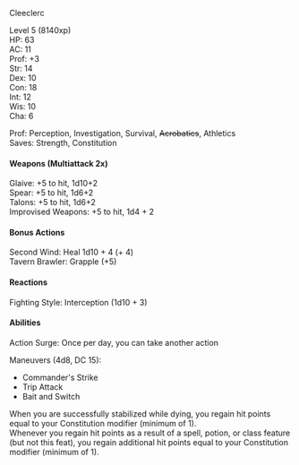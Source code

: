 Cleeclerc

Level 5 (8140xp) \
HP: 63 \
AC: 11 \
Prof: +3 \
Str: 14 \
Dex: 10 \
Con: 18 \
Int: 12 \
Wis: 10 \
Cha: 6 

Prof: Perception, Investigation, Survival, ~~Acrobatics~~, Athletics \
Saves: Strength, Constitution

#### Weapons (Multiattack 2x)
Glaive: +5 to hit, 1d10+2 \
Spear: +5 to hit, 1d6+2 \
Talons: +5 to hit, 1d6+2 \
Improvised Weapons: +5 to hit, 1d4 + 2

#### Bonus Actions
Second Wind: Heal 1d10 + 4 (+ 4)\
Tavern Brawler: Grapple (+5)

#### Reactions
Fighting Style: Interception (1d10 + 3) 

#### Abilities
Action Surge: Once per day, you can take another action

Maneuvers (4d8, DC 15): 
- Commander's Strike
- Trip Attack
- Bait and Switch

When you are successfully stabilized while dying, you regain hit points equal to your Constitution modifier (minimum of 1). \
Whenever you regain hit points as a result of a spell, potion, or class feature (but not this feat), you regain additional hit points equal to your Constitution modifier (minimum of 1).
